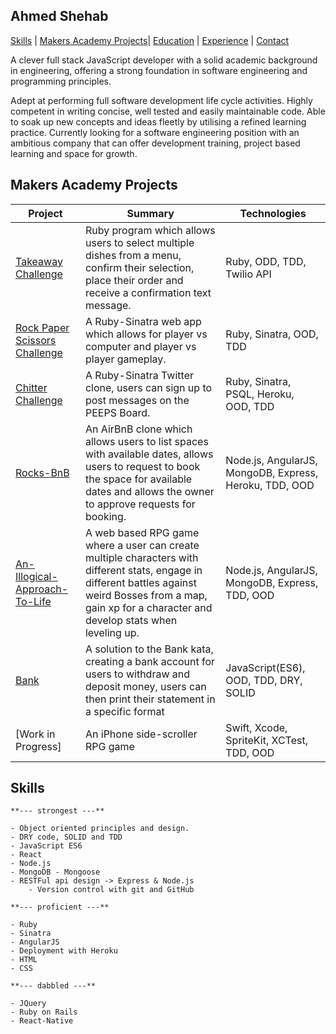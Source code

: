 ## Ahmed Shehab

[Skills](#skills) | [Makers Academy Projects](#makers_projects)| [Education](#education) | [Experience](#experience) | [Contact](#contact)

A clever full stack JavaScript developer with a solid academic background in engineering, offering a strong foundation in software engineering and programming principles.


Adept at performing full software development life cycle activities. Highly competent in writing concise, well tested and easily maintainable code. Able to soak up new concepts and ideas fleetly by utilising a refined learning practice. Currently looking for a software engineering position with an ambitious company that can offer development training, project based learning and space for growth.

## <a name="makers_projects">Makers Academy Projects</a>

| Project | Summary | Technologies |
 |----------|----------|----------|
| [Takeaway Challenge](https://github.com/hyper0009/takeaway-challenge) | Ruby program which allows users to select multiple dishes from a menu, confirm their selection, place their order and receive a confirmation text message. | Ruby, ODD, TDD, Twilio API |
| [Rock Paper Scissors Challenge](https://github.com/hyper0009/rps-challenge) | A Ruby-Sinatra web app which allows for player vs computer and player vs player gameplay. | Ruby, Sinatra, OOD, TDD|
|[Chitter Challenge](https://github.com/hyper0009/chitter-challenge) | A Ruby-Sinatra Twitter clone, users can sign up to post messages on the PEEPS Board. | Ruby, Sinatra, PSQL, Heroku, OOD, TDD|
| [Rocks-BnB](https://github.com/hyper0009/MakersBnB) | An AirBnB clone which allows users to list spaces with available dates, allows users to request to book the space for available dates and allows the owner to approve requests for booking. | Node.js, AngularJS, MongoDB, Express, Heroku, TDD, OOD |
[An-Illogical-Approach-To-Life](https://github.com/hyper0009/An-illogical-approach-to-life) | A web based RPG game where a user can create multiple characters with different stats, engage in different battles against weird Bosses from a map, gain xp for a character and develop stats when leveling up. | Node.js, AngularJS, MongoDB, Express, TDD, OOD |
| [Bank](https://github.com/hyper0009/bank) | A solution to the Bank kata, creating a bank account for users to withdraw and deposit money, users can then print their statement in a specific format | JavaScript(ES6), OOD, TDD, DRY, SOLID |
| [Work in Progress]| An iPhone side-scroller RPG game  | Swift, Xcode, SpriteKit, XCTest, TDD, OOD|

## <a name="skills"> Skills </a>

	**--- strongest ---**

	- Object oriented principles and design.
	- DRY code, SOLID and TDD
	- JavaScript ES6
	- React
	- Node.js
	- MongoDB - Mongoose
	- RESTFul api design -> Express & Node.js
        - Version control with git and GitHub

	**--- proficient ---**

	- Ruby
	- Sinatra
    - AngularJS
	- Deployment with Heroku
	- HTML
	- CSS

	**--- dabbled ---**

	- JQuery
	- Ruby on Rails
	- React-Native
